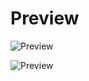 # Preview

![Preview](https://i.imgur.com/1u2Qgmq.png)

![Preview](https://i.imgur.com/2JvhYpg.png)
